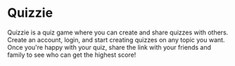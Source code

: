 # Quizzie
 Quizzie is a quiz game where you can create and share quizzes with others. Create an account, login, and start creating quizzes on any topic you want. Once you're happy with your quiz, share the link with your friends and family to see who can get the highest score!
